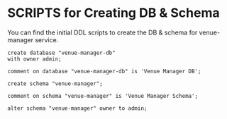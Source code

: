 # SCRIPTS for Creating DB & Schema

You can find the initial DDL scripts to create the DB & schema for venue-manager service.


```postgresql
create database "venue-manager-db"
with owner admin;

comment on database "venue-manager-db" is 'Venue Manager DB';

create schema "venue-manager";

comment on schema "venue-manager" is 'Venue Manager Schema';

alter schema "venue-manager" owner to admin;
```